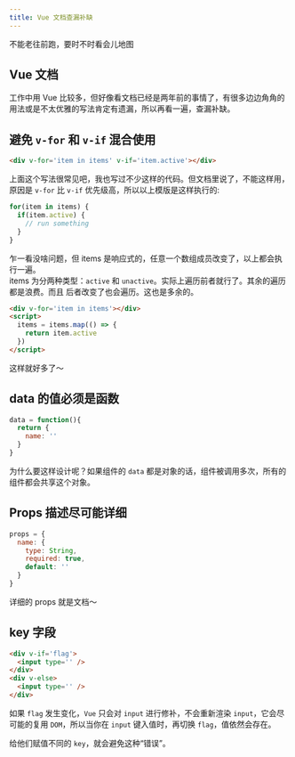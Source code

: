 ```yaml
---
title: Vue 文档查漏补缺
---
```

不能老往前跑，要时不时看会儿地图  

## Vue 文档

工作中用 Vue 比较多，但好像看文档已经是两年前的事情了，有很多边边角角的用法或是不太优雅的写法肯定有遗漏，所以再看一遍，查漏补缺。  

## 避免 `v-for` 和 `v-if` 混合使用  

```html
<div v-for='item in items' v-if='item.active'></div>
```

上面这个写法很常见吧，我也写过不少这样的代码。但文档里说了，不能这样用，原因是 `v-for` 比 `v-if` 优先级高，所以以上模版是这样执行的:  

```javascript
for(item in items) {
  if(item.active) {
    // run something
  }
}
```

乍一看没啥问题，但 items 是响应式的，任意一个数组成员改变了，以上都会执行一遍。  
items 为分两种类型：`active` 和 `unactive`。实际上遍历前者就行了。其余的遍历都是浪费。而且 后者改变了也会遍历。这也是多余的。

```html
<div v-for='item in items'></div>
<script>
  items = items.map(() => {
    return item.active
  })
</script>
```
这样就好多了～

## data 的值必须是函数  

```javascript
data = function(){
  return {
    name: ''
  }
}
```

为什么要这样设计呢？如果组件的 `data` 都是对象的话，组件被调用多次，所有的组件都会共享这个对象。

## Props 描述尽可能详细

```javascript
props = {
  name: {
    type: String,
    required: true,
    default: ''
  }
}
```

详细的 props 就是文档～

## key 字段

```html
<div v-if='flag'>
  <input type='' />
</div>
<div v-else>
  <input type='' />
</div>
```
如果 `flag` 发生变化，`Vue` 只会对 `input` 进行修补，不会重新渲染 `input`，它会尽可能的复用 `DOM`，所以当你在 `input` 键入值时，再切换 `flag`，值依然会存在。  

给他们赋值不同的 `key`，就会避免这种“错误”。